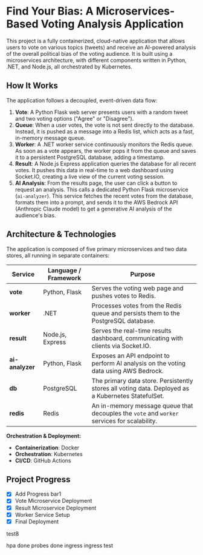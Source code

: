 # Find Your Bias: A Microservices-Based Voting Analysis Application

This project is a fully containerized, cloud-native application that allows users to vote on various topics (tweets) and receive an AI-powered analysis of the overall political bias of the voting audience. It is built using a microservices architecture, with different components written in Python, .NET, and Node.js, all orchestrated by Kubernetes.

## How It Works

The application follows a decoupled, event-driven data flow:

1.  **Vote**: A Python Flask web server presents users with a random tweet and two voting options ("Agree" or "Disagree").
2.  **Queue**: When a user votes, the vote is not sent directly to the database. Instead, it is pushed as a message into a Redis list, which acts as a fast, in-memory message queue.
3.  **Worker**: A .NET worker service continuously monitors the Redis queue. As soon as a vote appears, the worker pops it from the queue and saves it to a persistent PostgreSQL database, adding a timestamp.
4.  **Result**: A Node.js Express application queries the database for all recent votes. It pushes this data in real-time to a web dashboard using Socket.IO, creating a live view of the current voting session.
5.  **AI Analysis**: From the results page, the user can click a button to request an analysis. This calls a dedicated Python Flask microservice (`ai-analyzer`). This service fetches the recent votes from the database, formats them into a prompt, and sends it to the AWS Bedrock API (Anthropic Claude model) to get a generative AI analysis of the audience's bias.

## Architecture & Technologies

The application is composed of five primary microservices and two data stores, all running in separate containers:

| Service       | Language / Framework | Purpose                                                                                             |
|---------------|----------------------|-----------------------------------------------------------------------------------------------------|
| **vote**      | Python, Flask        | Serves the voting web page and pushes votes to Redis.                                               |
| **worker**    | .NET                 | Processes votes from the Redis queue and persists them to the PostgreSQL database.                  |
| **result**    | Node.js, Express     | Serves the real-time results dashboard, communicating with clients via Socket.IO.                   |
| **ai-analyzer**| Python, Flask        | Exposes an API endpoint to perform AI analysis on the voting data using AWS Bedrock.                |
| **db**        | PostgreSQL           | The primary data store. Persistently stores all voting data. Deployed as a Kubernetes StatefulSet. |
| **redis**     | Redis                | An in-memory message queue that decouples the `vote` and `worker` services for scalability.         |

**Orchestration & Deployment:**
- **Containerization**: Docker
- **Orchestration**: Kubernetes
- **CI/CD**: GitHub Actions

## Project Progress
- [x] Add Progress bar1
- [x] Vote Microservice Deployment
- [x] Result Microservice Deployment
- [x] Worker Service Setup
- [x] Final Deployment 

test8

hpa done
probes done
ingress
ingress test